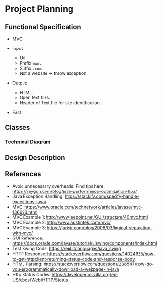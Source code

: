 # Project Planning

## Functional Specification

- MVC 

- Input: 
    - Url
    - Prefix `www.`
    - Suffix `.com`
    - Not a website -> throw exception

- Output: 
    - HTML. 
    - Open text files. 
    - Header of Text file for site identification.

- Fast  


## Classes


### Technical Diagram 

## Design Description

## References
- Avoid unnecessary overheads. Find tips here: https://raygun.com/blog/java-performance-optimization-tips/
- Java Exception Handling: https://stackify.com/specify-handle-exceptions-java/
- MVC: https://www.oracle.com/technetwork/articles/javase/mvc-136693.html
- MVC Example 1: http://www.leepoint.net/GUI/structure/40mvc.html
- MVC Example 2: http://www.austintek.com/mvc/
- MVC Example 3: https://juristr.com/blog/2008/03/logical-separation-with-mvc/
- GUI Reference: https://docs.oracle.com/javase/tutorial/uiswing/components/index.html
- Test Swing Code: https://repl.it/languages/java_swing
- HTTP Response: https://stackoverflow.com/questions/14024625/how-to-get-httpclient-returning-status-code-and-response-body
- HTML Parsing: https://stackoverflow.com/questions/238547/how-do-you-programmatically-download-a-webpage-in-java
- Http Status Codes: https://developer.mozilla.org/en-US/docs/Web/HTTP/Status